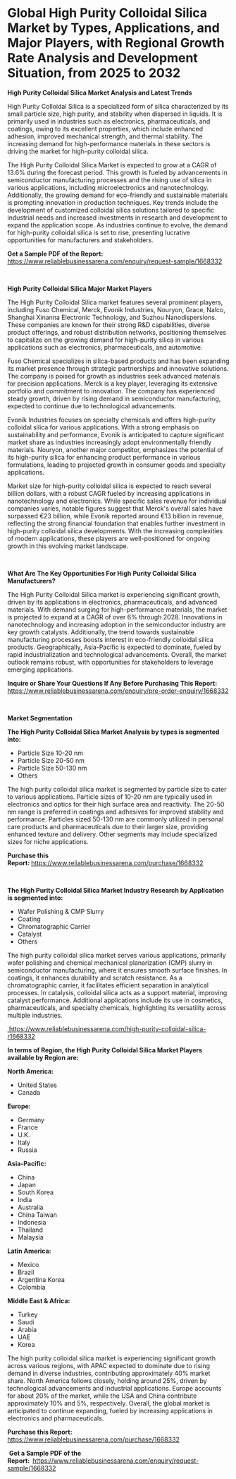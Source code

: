 <p><h1>Global High Purity Colloidal Silica Market by Types, Applications, and Major Players, with Regional Growth Rate Analysis and Development Situation, from 2025 to 2032</h1></p><p><strong>High Purity Colloidal Silica Market Analysis and Latest Trends</strong></p>
<p><p>High Purity Colloidal Silica is a specialized form of silica characterized by its small particle size, high purity, and stability when dispersed in liquids. It is primarily used in industries such as electronics, pharmaceuticals, and coatings, owing to its excellent properties, which include enhanced adhesion, improved mechanical strength, and thermal stability. The increasing demand for high-performance materials in these sectors is driving the market for high-purity colloidal silica.</p><p>The High Purity Colloidal Silica Market is expected to grow at a CAGR of 13.6% during the forecast period. This growth is fueled by advancements in semiconductor manufacturing processes and the rising use of silica in various applications, including microelectronics and nanotechnology. Additionally, the growing demand for eco-friendly and sustainable materials is prompting innovation in production techniques. Key trends include the development of customized colloidal silica solutions tailored to specific industrial needs and increased investments in research and development to expand the application scope. As industries continue to evolve, the demand for high-purity colloidal silica is set to rise, presenting lucrative opportunities for manufacturers and stakeholders.</p></p>
<p><strong>Get a Sample PDF of the Report:&nbsp;</strong> <a href="https://www.reliablebusinessarena.com/enquiry/request-sample/1668332?utm_campaign=3316&utm_medium=2&utm_source=Github&utm_content=ia&utm_term=19042025&utm_id=high-purity-colloidal-silica">https://www.reliablebusinessarena.com/enquiry/request-sample/1668332</a></p>
<p>&nbsp;</p>
<p><strong>High Purity Colloidal Silica Major Market Players</strong></p>
<p><p>The High Purity Colloidal Silica market features several prominent players, including Fuso Chemical, Merck, Evonik Industries, Nouryon, Grace, Nalco, Shanghai Xinanna Electronic Technology, and Suzhou Nanodispersions. These companies are known for their strong R&D capabilities, diverse product offerings, and robust distribution networks, positioning themselves to capitalize on the growing demand for high-purity silica in various applications such as electronics, pharmaceuticals, and automotive.</p><p>Fuso Chemical specializes in silica-based products and has been expanding its market presence through strategic partnerships and innovative solutions. The company is poised for growth as industries seek advanced materials for precision applications. Merck is a key player, leveraging its extensive portfolio and commitment to innovation. The company has experienced steady growth, driven by rising demand in semiconductor manufacturing, expected to continue due to technological advancements.</p><p>Evonik Industries focuses on specialty chemicals and offers high-purity colloidal silica for various applications. With a strong emphasis on sustainability and performance, Evonik is anticipated to capture significant market share as industries increasingly adopt environmentally friendly materials. Nouryon, another major competitor, emphasizes the potential of its high-purity silica for enhancing product performance in various formulations, leading to projected growth in consumer goods and specialty applications.</p><p>Market size for high-purity colloidal silica is expected to reach several billion dollars, with a robust CAGR fueled by increasing applications in nanotechnology and electronics. While specific sales revenue for individual companies varies, notable figures suggest that Merck's overall sales have surpassed €23 billion, while Evonik reported around €13 billion in revenue, reflecting the strong financial foundation that enables further investment in high-purity colloidal silica developments. With the increasing complexities of modern applications, these players are well-positioned for ongoing growth in this evolving market landscape.</p></p>
<p>&nbsp;</p>
<p><strong>What Are The Key Opportunities For High Purity Colloidal Silica Manufacturers?</strong></p>
<p><p>The High Purity Colloidal Silica market is experiencing significant growth, driven by its applications in electronics, pharmaceuticals, and advanced materials. With demand surging for high-performance materials, the market is projected to expand at a CAGR of over 6% through 2028. Innovations in nanotechnology and increasing adoption in the semiconductor industry are key growth catalysts. Additionally, the trend towards sustainable manufacturing processes boosts interest in eco-friendly colloidal silica products. Geographically, Asia-Pacific is expected to dominate, fueled by rapid industrialization and technological advancements. Overall, the market outlook remains robust, with opportunities for stakeholders to leverage emerging applications.</p></p>
<p><strong>Inquire or Share Your Questions If Any Before Purchasing This Report:</strong> <a href="https://www.reliablebusinessarena.com/enquiry/pre-order-enquiry/1668332?utm_campaign=3316&utm_medium=2&utm_source=Github&utm_content=ia&utm_term=19042025&utm_id=high-purity-colloidal-silica">https://www.reliablebusinessarena.com/enquiry/pre-order-enquiry/1668332</a></p>
<p>&nbsp;</p>
<p><strong>Market Segmentation</strong></p>
<p><strong>The High Purity Colloidal Silica Market Analysis by types is segmented into:</strong></p>
<p><ul><li>Particle Size 10-20 nm</li><li>Particle Size 20-50 nm</li><li>Particle Size 50-130 nm</li><li>Others</li></ul></p>
<p><p>The high purity colloidal silica market is segmented by particle size to cater to various applications. Particle sizes of 10-20 nm are typically used in electronics and optics for their high surface area and reactivity. The 20-50 nm range is preferred in coatings and adhesives for improved stability and performance. Particles sized 50-130 nm are commonly utilized in personal care products and pharmaceuticals due to their larger size, providing enhanced texture and delivery. Other segments may include specialized sizes for niche applications.</p></p>
<p><strong>Purchase this Report:&nbsp;</strong><a href="https://www.reliablebusinessarena.com/purchase/1668332?utm_campaign=3316&utm_medium=2&utm_source=Github&utm_content=ia&utm_term=19042025&utm_id=high-purity-colloidal-silica">https://www.reliablebusinessarena.com/purchase/1668332</a></p>
<p>&nbsp;</p>
<p><strong>The High Purity Colloidal Silica Market Industry Research by Application is segmented into:</strong></p>
<p><ul><li>Wafer Polishing & CMP Slurry</li><li>Coating</li><li>Chromatographic Carrier</li><li>Catalyst</li><li>Others</li></ul></p>
<p><p>The high purity colloidal silica market serves various applications, primarily wafer polishing and chemical mechanical planarization (CMP) slurry in semiconductor manufacturing, where it ensures smooth surface finishes. In coatings, it enhances durability and scratch resistance. As a chromatographic carrier, it facilitates efficient separation in analytical processes. In catalysis, colloidal silica acts as a support material, improving catalyst performance. Additional applications include its use in cosmetics, pharmaceuticals, and specialty chemicals, highlighting its versatility across multiple industries.</p></p>
<p><a href="https://www.reliablebusinessarena.com/high-purity-colloidal-silica-r1668332?utm_campaign=3316&utm_medium=2&utm_source=Github&utm_content=ia&utm_term=19042025&utm_id=high-purity-colloidal-silica">&nbsp;https://www.reliablebusinessarena.com/high-purity-colloidal-silica-r1668332</a></p>
<p><strong>In terms of Region, the High Purity Colloidal Silica Market Players available by Region are:</strong></p>
<p>
    <p> <strong> North America: </strong>
        <ul>
            <li>United States</li>
            <li>Canada</li>
        </ul>
        </p> 
    <p> <strong> Europe: </strong>
        <ul>
            <li>Germany</li>
            <li>France</li>
            <li>U.K.</li>
            <li>Italy</li>
            <li>Russia</li>
        </ul>
        </p> 
    <p> <strong> Asia-Pacific: </strong>
        <ul>
            <li>China</li>
            <li>Japan</li>
            <li>South Korea</li>
            <li>India</li>
            <li>Australia</li>
            <li>China Taiwan</li>
            <li>Indonesia</li>
            <li>Thailand</li>
            <li>Malaysia</li>
        </ul>
        </p> 
    <p> <strong> Latin America: </strong>
        <ul>
            <li>Mexico</li>
            <li>Brazil</li>
            <li>Argentina Korea</li>
            <li>Colombia</li>
        </ul>
        </p> 
    <p> <strong> Middle East & Africa: </strong>
        <ul>
            <li>Turkey</li>
            <li>Saudi</li>
            <li>Arabia</li>
            <li>UAE</li>
            <li>Korea</li>
        </ul>
    </p>
    </p>
<p><p>The high purity colloidal silica market is experiencing significant growth across various regions, with APAC expected to dominate due to rising demand in diverse industries, contributing approximately 40% market share. North America follows closely, holding around 25%, driven by technological advancements and industrial applications. Europe accounts for about 20% of the market, while the USA and China contribute approximately 10% and 5%, respectively. Overall, the global market is anticipated to continue expanding, fueled by increasing applications in electronics and pharmaceuticals.</p></p>
<p><strong>Purchase this Report: </strong><a href="https://www.reliablebusinessarena.com/purchase/1668332?utm_campaign=3316&utm_medium=2&utm_source=Github&utm_content=ia&utm_term=19042025&utm_id=high-purity-colloidal-silica">https://www.reliablebusinessarena.com/purchase/1668332</a></p>
<p>&nbsp;<strong>Get a Sample PDF of the Report:&nbsp;&nbsp;</strong><a href="https://www.reliablebusinessarena.com/enquiry/request-sample/1668332?utm_campaign=3316&utm_medium=2&utm_source=Github&utm_content=ia&utm_term=19042025&utm_id=high-purity-colloidal-silica">https://www.reliablebusinessarena.com/enquiry/request-sample/1668332</a></p>
<p><strong></strong></p>
<p><p></p><p></p><p></p></p>
